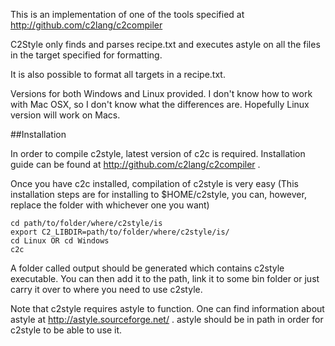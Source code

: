 This is an implementation of one of the tools specified at
http://github.com/c2lang/c2compiler

C2Style only finds and parses recipe.txt and executes astyle
on all the files in the target specified for formatting.

It is also possible to format all targets in a recipe.txt.

Versions for both Windows and Linux provided. I don't know
how to work with Mac OSX, so I don't know what the differences
are. Hopefully Linux version will work on Macs.

##Installation

In order to compile c2style, latest version of c2c is required.
Installation guide can be found at http://github.com/c2lang/c2compiler .

Once you have c2c installed, compilation of c2style is very easy
(This installation steps are for installing to $HOME/c2style,
you can, however, replace the folder with whichever one you want)

```
cd path/to/folder/where/c2style/is
export C2_LIBDIR=path/to/folder/where/c2style/is/
cd Linux OR cd Windows
c2c
```

A folder called output should be generated which contains c2style executable.
You can then add it to the path, link it to some bin folder or just carry
it over to where you need to use c2style.

Note that c2style requires astyle to function. One can find information
about astyle at http://astyle.sourceforge.net/ . astyle should be in path
in order for c2style to be able to use it.